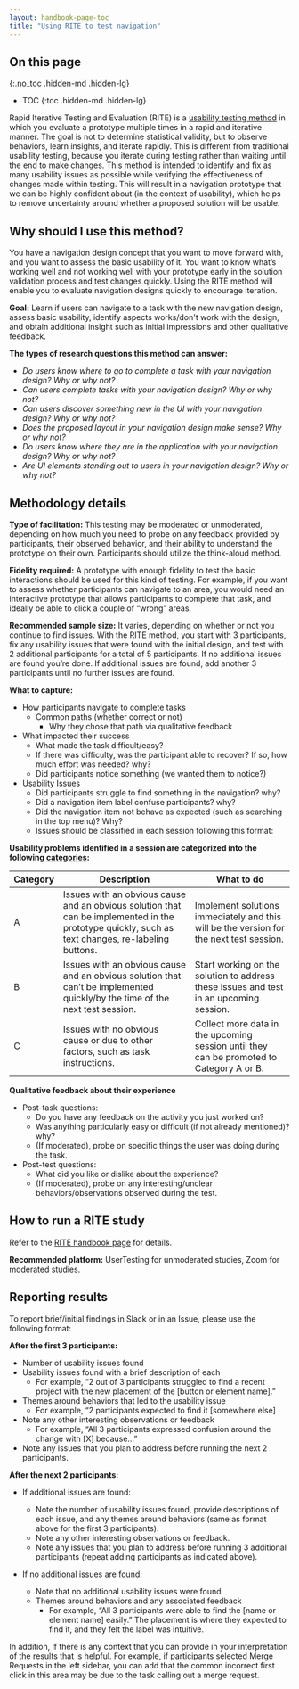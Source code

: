 ```yaml
---
layout: handbook-page-toc
title: "Using RITE to test navigation"
---
```


## On this page
{:.no_toc .hidden-md .hidden-lg}

- TOC
{:toc .hidden-md .hidden-lg}

Rapid Iterative Testing and Evaluation (RITE) is a [usability testing method](/handbook/product/ux/ux-research-training/rite/) in which you evaluate a prototype multiple times in a rapid and iterative manner. The goal is not to determine statistical validity, but to observe behaviors, learn insights, and iterate rapidly. This is different from traditional usability testing, because you iterate during testing rather than waiting until the end to make changes. This method is intended to identify and fix as many usability issues as possible while verifying the effectiveness of changes made within testing. This will result in a navigation prototype that we can be highly confident about (in the context of usability), which helps to remove uncertainty around whether a proposed solution will be usable. 

## Why should I use this method? 
You have a navigation design concept that you want to move forward with, and you want to assess the basic usability of it. You want to know what’s working well and not working well with your prototype early in the solution validation process and test changes quickly. Using the RITE method will enable you to evaluate navigation designs quickly to encourage iteration. 

**Goal:** Learn if users can navigate to a task with the new navigation design, assess basic usability, identify aspects works/don't work with the design, and obtain additional insight such as initial impressions and other qualitative feedback. 

**The types of research questions this method can answer:** 
- *Do users know where to go to complete a task with your navigation design? Why or why not?*
- *Can users complete tasks with your navigation design? Why or why not?*
- *Can users discover something new in the UI with your navigation design? Why or why not?*
- *Does the proposed layout in your navigation design make sense? Why or why not?*
- *Do users know where they are in the application with your navigation design? Why or why not?*
- *Are UI elements standing out to users in your navigation design? Why or why not?*

## Methodology details

**Type of facilitation:** This testing may be moderated or unmoderated, depending on how much you need to probe on any feedback provided by participants, their observed behavior, and their ability to understand the prototype on their own. Participants should utilize the think-aloud method. 

**Fidelity required:** A prototype with enough fidelity to test the basic interactions should be used for this kind of testing. For example, if you want to assess whether participants can navigate to an area, you would need an interactive prototype that allows participants to complete that task, and ideally be able to click a couple of “wrong” areas.

**Recommended sample size:**  It varies, depending on whether or not you continue to find issues. With the RITE method, you start with 3 participants, fix any usability issues that were found with the initial design, and test with 2 additional participants for a total of 5 participants. If no additional issues are found you’re done. If additional issues are found, add another 3 participants until no further issues are found. 

**What to capture:**
- How participants navigate to complete tasks 
    - Common paths (whether correct or not)
       - Why they chose that path via qualitative feedback
- What impacted their success
    - What made the task difficult/easy?
    - If there was difficulty, was the participant able to recover? If so, how much effort was needed? why?
    - Did participants notice something (we wanted them to notice?)
- Usability Issues
    - Did participants struggle to find something in the navigation? why?
    - Did a navigation item label confuse participants? why?
    - Did the navigation item not behave as expected (such as searching in the top menu)? Why?
    - Issues should be classified in each session following this format:

**Usability problems identified in a session are categorized into the following [categories](https://about.gitlab.com/handbook/product/ux/ux-research-training/rite/#elements-of-rite):**

| Category | Description| What to do 
|-----|-----------|-----------
|A|Issues with an obvious cause and an obvious solution that can be implemented in the prototype quickly, such as text changes, re-labeling buttons.|Implement solutions immediately and this will be the version for the next test session.|
|B|Issues with an obvious cause and an obvious solution that can’t be implemented quickly/by the time of the next test session.|Start working on the solution to address these issues and test in an upcoming session.|
|C|Issues with no obvious cause or due to other factors, such as task instructions.	|Collect more data in the upcoming session until they can be promoted to Category A or B.|

**Qualitative feedback about their experience**
- Post-task questions:
    - Do you have any feedback on the activity you just worked on?
    - Was anything particularly easy or difficult (if not already mentioned)? why?
    - (If moderated), probe on specific things the user was doing during the task. 
- Post-test questions:
    - What did you like or dislike about the experience?
    - (If moderated), probe on any interesting/unclear behaviors/observations observed during the test.

## How to run a RITE study 
Refer to the [RITE handbook page](/handbook/product/ux/ux-research-training/rite/#a-sample-rite-study-approach) for details. 

**Recommended platform:** UserTesting for unmoderated studies, Zoom for moderated studies. 

## Reporting results
To report brief/initial findings in Slack or in an Issue, please use the following format:

**After the first 3 participants:**
- Number of usability issues found
- Usability issues found with a brief description of each 
    - For example, “2 out of 3 participants struggled to find a recent project with the new placement of the [button or element name].”
- Themes around behaviors that led to the usability issue
    - For example, “2 participants expected to find it [somewhere else]
- Note any other interesting observations or feedback 
    - For example, “All 3 participants expressed confusion around the change with [X] because…”
- Note any issues that you plan to address before running the next 2 participants.

**After the next 2 participants:**
- If additional issues are found:
    - Note the number of usability issues found, provide descriptions of each issue, and any themes around behaviors (same as format above for the first 3 participants).
    - Note any other interesting observations or feedback.
    - Note any issues that you plan to address before running 3 additional participants (repeat adding participants as indicated above).

- If no additional issues are found:
    - Note that no additional usability issues were found
    - Themes around behaviors and any associated feedback
        - For example, “All 3 participants were able to find the [name or element name] easily.” The placement is where they expected to find it, and they felt the label was intuitive. 

In addition, if there is any context that you can provide in your interpretation of the results that is helpful. For example, if participants selected Merge Requests in the left sidebar, you can add that the common incorrect first click in this area may be due to the task calling out a merge request. 



